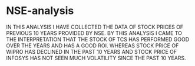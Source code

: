# NSE-analysis
IN THIS ANALYSIS I HAVE COLLECTED THE DATA OF STOCK PRICES OF PREVIOUS 10 YEARS PROVIDED BY NSE.
BY THIS ANALYSIS I CAME TO THE INTERPRETATION THAT THE STOCK OF TCS HAS PERFORMED GOOD OVER THE YEARS AND HAS A GOOD ROI.
WHEREAS STOCK PRICE OF WIPRO HAS DECLINED IN THE PAST 10 YEARS
AND STOCK PRICE OF INFOSYS HAS NOT SEEN MUCH VOLATILITY SINCE THE PAST 10 YEARS.
